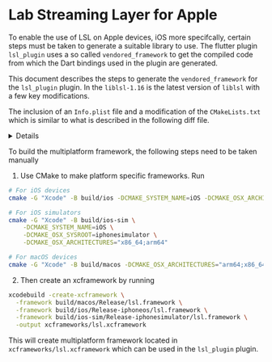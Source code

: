 # Lab Streaming Layer for Apple

To enable the use of LSL on Apple devices, iOS more specifcally, certain steps must be taken to generate a suitable library to use. The flutter plugin `lsl_plugin` uses a so called `vendored_framework` to get the compiled code from which the Dart bindings used in the plugin are generated.

This document describes the steps to generate the `vendored_framework` for the `lsl_plugin` plugin. In the `liblsl-1.16` is the latest version of `liblsl` with a few key modifications.

The inclusion of an `Info.plist` file and a modification of the `CMakeLists.txt` which is similar to what is described in the following diff file.

<details>
<summary>Details</summary>
<br>

Credit to github user `florin-pop` for [this comment](https://github.com/sccn/liblsl/issues/186#issuecomment-1824833598)

```diff
commit f8243f4d54929d531b49734b91683a538b837026
Author: Florin Pop <florin@ae.studio>
Date:   Wed Nov 22 07:10:26 2023 +0100

    Set bundle identifier and info.plist for Apple platforms

diff --git a/CMakeLists.txt b/CMakeLists.txt
index ac783f64..ac7a2e76 100644
--- a/CMakeLists.txt
+++ b/CMakeLists.txt
@@ -336,10 +336,6 @@ install(FILES

include(cmake/LSLCMake.cmake)

-add_executable(lslver testing/lslver.c)
-target_link_libraries(lslver PRIVATE lsl)
-installLSLApp(lslver)

- if(LSL_TOOLS)
  add_executable(blackhole testing/blackhole.cpp)
  target_link_libraries(blackhole PRIVATE Threads::Threads)
  @@ -347,6 +343,16 @@ if(LSL_TOOLS)
  installLSLApp(blackhole)
  endif()

  +if(APPLE)

* set_target_properties(lsl PROPERTIES
*        MACOSX_BUNDLE TRUE
*        MACOSX_BUNDLE_INFO_PLIST ${CMAKE_CURRENT_SOURCE_DIR}/Info.plist
*        XCODE_ATTRIBUTE_PRODUCT_BUNDLE_IDENTIFIER "com.my.bundle"
*     XCODE_ATTRIBUTE_DEVELOPMENT_TEAM "XXX"
*     XCODE_ATTRIBUTE_CODE_SIGN_STYLE "Automatic"
* )
  +endif()
* set(LSL_INSTALL_ROOT ${CMAKE_CURRENT_BINARY_DIR})
  if(LSL_UNITTESTS)
  add_subdirectory(testing)
  diff --git a/Info.plist b/Info.plist
  new file mode 100644
  index 00000000..d16db365
  --- /dev/null
  +++ b/Info.plist
  @@ -0,0 +1,22 @@ +<?xml version="1.0" encoding="UTF-8"?> +<!DOCTYPE plist PUBLIC "-//Apple//DTD PLIST 1.0//EN" "http://www.apple.com/DTDs/PropertyList-1.0.dtd"> +<plist version="1.0"> +<dict>
* <key>CFBundleExecutable</key>
* <string>${EXECUTABLE_NAME}</string>
* <key>CFBundleIdentifier</key>
* <string>$(PRODUCT_BUNDLE_IDENTIFIER)</string>
* <key>CFBundleInfoDictionaryVersion</key>
* <string>6.0</string>
* <key>CFBundleName</key>
* <string>${PRODUCT_NAME}</string>
* <key>CFBundlePackageType</key>
* <string>APPL</string>
* <key>CFBundleShortVersionString</key>
* <string>1.0</string>
* <key>CFBundleVersion</key>
* <string>1</string>
* <key>LSMinimumSystemVersion</key>
* <string>${MACOSX_DEPLOYMENT_TARGET}</string> +</dict> +</plist>

```

</details>

To build the multiplatform framework, the following steps need to be taken manually

1. Use CMake to make platform specific frameworks. Run

```bash
# For iOS devices
cmake -G "Xcode" -B build/ios -DCMAKE_SYSTEM_NAME=iOS -DCMAKE_OSX_ARCHITECTURES="arm64"

# For iOS simulators
cmake -G "Xcode" -B build/ios-sim \
    -DCMAKE_SYSTEM_NAME=iOS \
    -DCMAKE_OSX_SYSROOT=iphonesimulator \
    -DCMAKE_OSX_ARCHITECTURES="x86_64;arm64"

# For macOS devices
cmake -G "Xcode" -B build/macos -DCMAKE_OSX_ARCHITECTURES="arm64;x86_64"
```

2. Then create an xcframework by running

```bash
xcodebuild -create-xcframework \
  -framework build/macos/Release/lsl.framework \
  -framework build/ios/Release-iphoneos/lsl.framework \
  -framework build/ios-sim/Release-iphonesimulator/lsl.framework \
  -output xcframeworks/lsl.xcframework
```

This will create multiplatform framework located in `xcframeworks/lsl.xcframework` which can be used in the `lsl_plugin` plugin.
